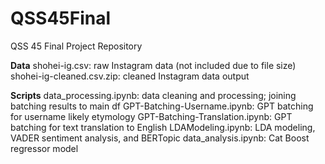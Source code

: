 # QSS45Final
QSS 45 Final Project Repository


**Data**
shohei-ig.csv: raw Instagram data (not included due to file size)
shohei-ig-cleaned.csv.zip: cleaned Instagram data output


**Scripts**
data_processing.ipynb: data cleaning and processing; joining batching results to main df
GPT-Batching-Username.ipynb: GPT batching for username likely etymology
GPT-Batching-Translation.ipynb: GPT batching for text translation to English
LDAModeling.ipynb: LDA modeling, VADER sentiment analysis, and BERTopic
data_analysis.ipynb: Cat Boost regressor model


